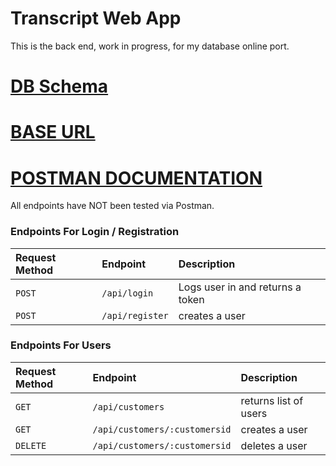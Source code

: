 # Transcript Web App

This is the back end, work in progress, for my database online port.

# [DB Schema](https://dbdesigner.page.link/gbEtfTr1XjgwDa2C7)

# [BASE URL](https://transcript-webapp.herokuapp.com//)

# [POSTMAN DOCUMENTATION](https://documenter.getpostman.com/view/)

All endpoints have NOT been tested via Postman.

### Endpoints For Login / Registration

| Request Method | Endpoint         | Description                          |
| :------------- | :--------------- | :----------------------------------- |
| `POST`         | `/api/login`     | Logs user in and returns a token     |
| `POST`         | `/api/register`  | creates a user                       |

### Endpoints For Users

| Request Method | Endpoint                      | Description                          |
| :------------- | :---------------------------- | :----------------------------------- |
| `GET`          | `/api/customers`              | returns list of users                |
| `GET`          | `/api/customers/:customersid` | creates a user                       |
| `DELETE`       | `/api/customers/:customersid` | deletes a user                       |